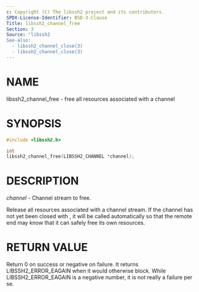 ```yaml
---
c: Copyright (C) The libssh2 project and its contributors.
SPDX-License-Identifier: BSD-3-Clause
Title: libssh2_channel_free
Section: 3
Source: "libssh2
See-also:
  - libssh2_channel_close(3)
  - libssh2_channel_close(3)
---
```


# NAME

libssh2_channel_free - free all resources associated with a channel

# SYNOPSIS

~~~c
#include <libssh2.h>

int
libssh2_channel_free(LIBSSH2_CHANNEL *channel);
~~~

# DESCRIPTION

*channel* - Channel stream to free.

Release all resources associated with a channel stream. If the channel has
not yet been closed with
, it will be called automatically so that the remote end may know that it
can safely free its own resources.

# RETURN VALUE

Return 0 on success or negative on failure. It returns
LIBSSH2_ERROR_EAGAIN when it would otherwise block. While
LIBSSH2_ERROR_EAGAIN is a negative number, it is not really a failure per se.
